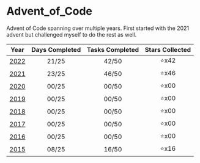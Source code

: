 # Advent_of_Code
Advent of Code spanning over multiple years. First started with the 2021 advent but challenged myself to do the rest as well.

| Year                   | Days Completed | Tasks Completed | Stars Collected |
| :--------------------: | :------------: | :-------------: | :-------------: |
| [2022](2022/README.md) | 21/25          | 42/50           | :star:x42       |
| [2021](2021/README.md) | 23/25          | 46/50           | :star:x46       |
| [2020](2020/README.md) | 00/25          | 00/50           | :star:x00       |
| [2019](2019/README.md) | 00/25          | 00/50           | :star:x00       |
| [2018](2018/README.md) | 00/25          | 00/50           | :star:x00       |
| [2017](2017/README.md) | 00/25          | 00/50           | :star:x00       |
| [2016](2016/README.md) | 00/25          | 00/50           | :star:x00       |
| [2015](2015/README.md) | 08/25          | 16/50           | :star:x16       |
